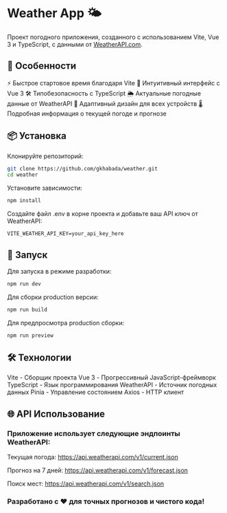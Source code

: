 # Weather App 🌤️

Проект погодного приложения, созданного с использованием Vite, Vue 3 и TypeScript, с данными от [WeatherAPI.com](https://www.weatherapi.com/api-explorer.aspx#current).

## 🚀 Особенности
⚡ Быстрое стартовое время благодаря Vite
🎨 Интуитивный интерфейс с Vue 3
🛠 Типобезопасность с TypeScript
🌦 Актуальные погодные данные от WeatherAPI
📱 Адаптивный дизайн для всех устройств
🌡 Подробная информация о текущей погоде и прогнозе

## 📦 Установка

Клонируйте репозиторий:
```bash
git clone https://github.com/gkhabada/weather.git
cd weather
```

Установите зависимости:
```bash
npm install
```

Создайте файл .env в корне проекта и добавьте ваш API ключ от WeatherAPI:
```env
VITE_WEATHER_API_KEY=your_api_key_here
```

## 🏃 Запуск

Для запуска в режиме разработки:
```bash
npm run dev
```

Для сборки production версии:
```bash
npm run build
```

Для предпросмотра production сборки:
```bash
npm run preview
```

## 🛠 Технологии

Vite - Сборщик проекта
Vue 3 - Прогрессивный JavaScript-фреймворк
TypeScript - Язык программирования
WeatherAPI - Источник погодных данных
Pinia - Управление состоянием
Axios - HTTP клиент


## 🌐 API Использование
### Приложение использует следующие эндпоинты WeatherAPI:

Текущая погода: https://api.weatherapi.com/v1/current.json

Прогноз на 7 дней: https://api.weatherapi.com/v1/forecast.json

Поиск мест: https://api.weatherapi.com/v1/search.json

### Разработано с ❤️ для точных прогнозов и чистого кода!
